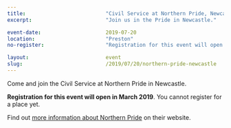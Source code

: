 ```yaml
---
title:  						"Civil Service at Northern Pride, Newcastle"
excerpt:	  					"Join us in the Pride in Newcastle."

event-date:	 					2019-07-20
location: 						"Preston"
no-register: 					"Registration for this event will open in late March 2019."

layout: 						event
slug:							/2019/07/20/northern-pride-newcastle
---
```


Come and join the Civil Service at Northern Pride in Newcastle.

**Registration for this event will open in March 2019**. You cannot register for a place yet.

Find out [more information about Northern Pride](https://www.northern-pride.com/pridefestival/) on their website.